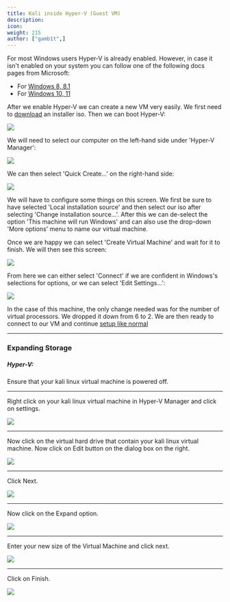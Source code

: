 ```yaml
---
title: Kali inside Hyper-V (Guest VM)
description:
icon:
weight: 215
author: ["gamb1t",]
---
```


For most Windows users Hyper-V is already enabled. However, in case it isn't enabled on your system you can follow one of the following docs pages from Microsoft:

- For [Windows 8, 8.1](https://docs.microsoft.com/en-us/previous-versions/windows/it-pro/windows-server-2012-R2-and-2012/hh846766(v=ws.11))
- For [Windows 10, 11](https://docs.microsoft.com/en-us/virtualization/hyper-v-on-windows/quick-start/enable-hyper-v)

After we enable Hyper-V we can create a new VM very easily. We first need to [download](/get-kali/) an installer iso. Then we can boot Hyper-V:

![](hyper-v-first-boot.png)

We will need to select our computer on the left-hand side under 'Hyper-V Manager':

![](hyper-v-machine-look.png)

We can then select 'Quick Create...' on the right-hand side:

![](hyper-v-create-vm.png)

We will have to configure some things on this screen. We first be sure to have selected 'Local installation source' and then select our iso after selecting 'Change installation source...'. After this we can de-select the option 'This machine will run Windows' and can also use the drop-down 'More options' menu to name our virtual machine.

Once we are happy we can select 'Create Virtual Machine' and wait for it to finish. We will then see this screen:

![](hyper-v-vm-created.png)

From here we can either select 'Connect' if we are confident in Windows's selections for options, or we can select 'Edit Settings...':

![](hyper-v-cpu-settings.png)

In the case of this machine, the only change needed was for the number of virtual processors. We dropped it down from 6 to 2. We are then ready to connect to our VM and continue [setup like normal](/docs/installation/hard-disk-install/)

- - -

### Expanding Storage

##### Hyper-V:

Ensure that your kali linux virtual machine is powered off.

- - -

Right click on your kali linux virtual machine in Hyper-V Manager and click on settings.

![](hyper-v-1.png)

- - -

Now click on the virtual hard drive that contain your kali linux virtual machine.
Now click on Edit button on the dialog box on the right.

![](hyper-v-2.png)

- - -

Click Next.

![](hyper-v-3.png)

- - -

Now click on the Expand option.

![](hyper-v-4.png)

- - -

Enter your new size of the Virtual Machine and click next.

![](hyper-v-5.png)

- - -

Click on Finish.

![](hyper-v-6.png)

